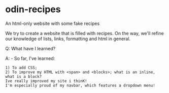 # odin-recipes
An html-only website with some fake recipes

We try to create a website that is filled with recipes. 
On the way, we'll refine our knowledge of lists, links, formatting and html in general.

Q: What have I learned?

A: - So far, I've learned:

    1) To add CSS;
    2) To improve my HTML with <span> and <blocks>; what is an inline, what is a block?
    Ive really improved my site i thinK!
    I'm especially proud of my navbar, which features a dropdown menu!
